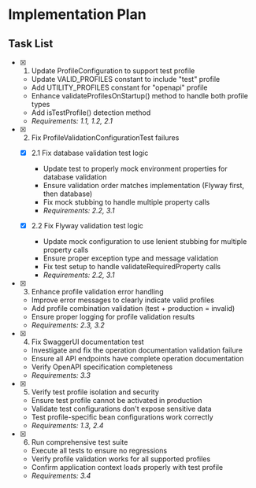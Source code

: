 # Implementation Plan

## Task List

- [x] 1. Update ProfileConfiguration to support test profile
  - Update VALID_PROFILES constant to include "test" profile
  - Add UTILITY_PROFILES constant for "openapi" profile
  - Enhance validateProfilesOnStartup() method to handle both profile types
  - Add isTestProfile() detection method
  - _Requirements: 1.1, 1.2, 2.1_

- [x] 2. Fix ProfileValidationConfigurationTest failures
  - [x] 2.1 Fix database validation test logic
    - Update test to properly mock environment properties for database validation
    - Ensure validation order matches implementation (Flyway first, then database)
    - Fix mock stubbing to handle multiple property calls
    - _Requirements: 2.2, 3.1_

  - [x] 2.2 Fix Flyway validation test logic
    - Update mock configuration to use lenient stubbing for multiple property calls
    - Ensure proper exception type and message validation
    - Fix test setup to handle validateRequiredProperty calls
    - _Requirements: 2.2, 3.1_

- [x] 3. Enhance profile validation error handling
  - Improve error messages to clearly indicate valid profiles
  - Add profile combination validation (test + production = invalid)
  - Ensure proper logging for profile validation results
  - _Requirements: 2.3, 3.2_

- [x] 4. Fix SwaggerUI documentation test
  - Investigate and fix the operation documentation validation failure
  - Ensure all API endpoints have complete operation documentation
  - Verify OpenAPI specification completeness
  - _Requirements: 3.3_

- [x] 5. Verify test profile isolation and security
  - Ensure test profile cannot be activated in production
  - Validate test configurations don't expose sensitive data
  - Test profile-specific bean configurations work correctly
  - _Requirements: 1.3, 2.4_

- [x] 6. Run comprehensive test suite
  - Execute all tests to ensure no regressions
  - Verify profile validation works for all supported profiles
  - Confirm application context loads properly with test profile
  - _Requirements: 3.4_

